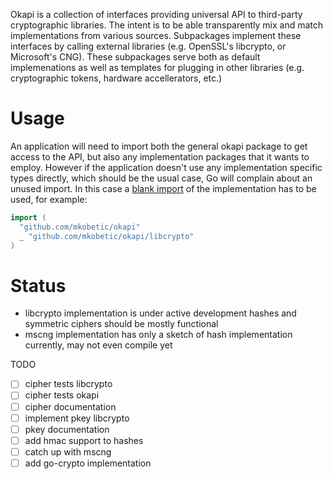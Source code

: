Okapi is a collection of interfaces providing universal API to third-party cryptographic libraries. The intent is to be able transparently mix and match implementations from various sources. Subpackages implement these interfaces by calling external libraries (e.g. OpenSSL's libcrypto, or Microsoft's CNG). These subpackages serve both as default implemenations as well as templates for plugging in other libraries (e.g. cryptographic tokens, hardware accellerators, etc.)

Usage
=====

An application will need to import both the general okapi package to get access to the API, but also any implementation packages that it wants to employ. However if the application doesn't use any implementation specific types directly, which should be the usual case, Go will complain about an unused import. In this case a [blank import](http://golang.org/doc/effective_go.html#blank_import) of the implementation has to be used, for example:

```go
import (
  "github.com/mkobetic/okapi"
  _ "github.com/mkobetic/okapi/libcrypto"
)
``` 

Status
======

* libcrypto implementation is under active development hashes and symmetric ciphers should be mostly functional
* mscng implementation has only a sketch of hash implementation currently, may not even compile yet

TODO

 - [ ] cipher tests libcrypto
 - [ ] cipher tests okapi
 - [ ] cipher documentation
 - [ ] implement pkey libcrypto
 - [ ] pkey documentation
 - [ ] add hmac support to hashes
 - [ ] catch up with mscng
 - [ ] add go-crypto implementation
